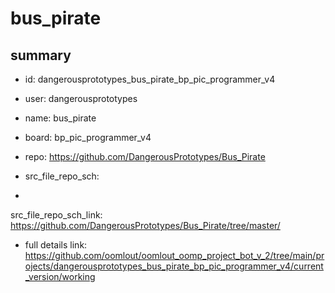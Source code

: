 # bus_pirate
 
## summary 
* id: dangerousprototypes_bus_pirate_bp_pic_programmer_v4
* user: dangerousprototypes
* name: bus_pirate
* board: bp_pic_programmer_v4
* repo: https://github.com/DangerousPrototypes/Bus_Pirate



* src_file_repo_sch: 
*
 src_file_repo_sch_link: https://github.com/DangerousPrototypes/Bus_Pirate/tree/master/
* full details link: https://github.com/oomlout/oomlout_oomp_project_bot_v_2/tree/main/projects/dangerousprototypes_bus_pirate_bp_pic_programmer_v4/current_version/working  






